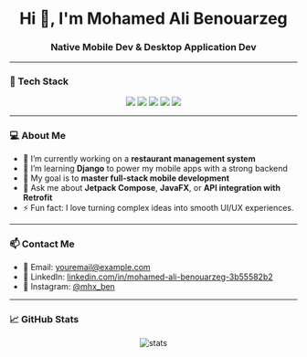 <h1 align="center">Hi 👋, I'm Mohamed Ali Benouarzeg</h1>
<h3 align="center">Native Mobile Dev & Desktop Application Dev</h3>

---

### 🧰 Tech Stack

<p align="center">
  <img src="https://img.shields.io/badge/Kotlin-0095D5?style=for-the-badge&logo=kotlin&logoColor=white" />
  <img src="https://img.shields.io/badge/Jetpack%20Compose-4285F4?style=for-the-badge&logo=android&logoColor=white" />
  <img src="https://img.shields.io/badge/Java-007396?style=for-the-badge&logo=java&logoColor=white" />
  <img src="https://img.shields.io/badge/Python-3776AB?style=for-the-badge&logo=python&logoColor=white" />
  <img src="https://img.shields.io/badge/Django-092E20?style=for-the-badge&logo=django&logoColor=white" />
</p>

---

### 💻 About Me

- 🔭 I’m currently working on a **restaurant management system**
- 🌱 I’m learning **Django** to power my mobile apps with a strong backend
- 🎯 My goal is to **master full-stack mobile development**
- 💬 Ask me about **Jetpack Compose**, **JavaFX**, or **API integration with Retrofit**
- ⚡ Fun fact: I love turning complex ideas into smooth UI/UX experiences.

---

### 📫 Contact Me

- 📧 Email: youremail@example.com  
- 💼 LinkedIn: [linkedin.com/in/mohamed-ali-benouarzeg-3b55582b2](https://www.linkedin.com/in/mohamed-ali-benouarzeg-3b55582b2/)  
- 📸 Instagram: [@mhx_ben](https://instagram.com/mhx_ben)

---

### 📈 GitHub Stats

<p align="center">
  <img src="https://github-readme-stats.vercel.app/api?username=yourgithubusername&show_icons=true&theme=radical" alt="stats" />
</p>
